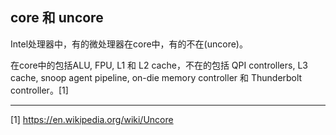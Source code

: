 ## core 和 uncore

Intel处理器中，有的微处理器在core中，有的不在(uncore)。

在core中的包括ALU, FPU, L1 和 L2 cache，不在的包括 QPI controllers, L3 cache, snoop agent pipeline, on-die memory controller 和 Thunderbolt controller。[1]


---

[1] https://en.wikipedia.org/wiki/Uncore